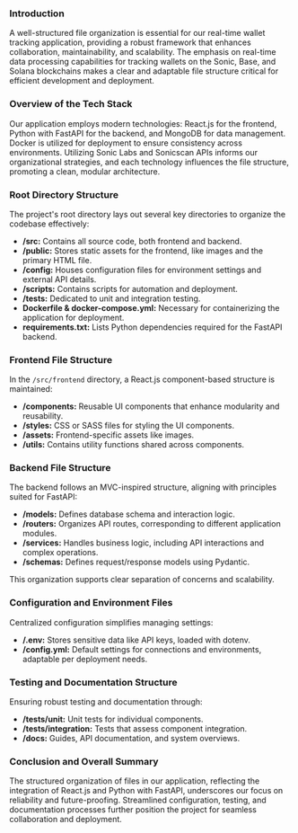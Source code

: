 ### Introduction

A well-structured file organization is essential for our real-time wallet tracking application, providing a robust framework that enhances collaboration, maintainability, and scalability. The emphasis on real-time data processing capabilities for tracking wallets on the Sonic, Base, and Solana blockchains makes a clear and adaptable file structure critical for efficient development and deployment.

### Overview of the Tech Stack

Our application employs modern technologies: React.js for the frontend, Python with FastAPI for the backend, and MongoDB for data management. Docker is utilized for deployment to ensure consistency across environments. Utilizing Sonic Labs and Sonicscan APIs informs our organizational strategies, and each technology influences the file structure, promoting a clean, modular architecture.

### Root Directory Structure

The project's root directory lays out several key directories to organize the codebase effectively:

*   **/src:** Contains all source code, both frontend and backend.
*   **/public:** Stores static assets for the frontend, like images and the primary HTML file.
*   **/config:** Houses configuration files for environment settings and external API details.
*   **/scripts:** Contains scripts for automation and deployment.
*   **/tests:** Dedicated to unit and integration testing.
*   **Dockerfile & docker-compose.yml:** Necessary for containerizing the application for deployment.
*   **requirements.txt:** Lists Python dependencies required for the FastAPI backend.

### Frontend File Structure

In the `/src/frontend` directory, a React.js component-based structure is maintained:

*   **/components:** Reusable UI components that enhance modularity and reusability.
*   **/styles:** CSS or SASS files for styling the UI components.
*   **/assets:** Frontend-specific assets like images.
*   **/utils:** Contains utility functions shared across components.

### Backend File Structure

The backend follows an MVC-inspired structure, aligning with principles suited for FastAPI:

*   **/models:** Defines database schema and interaction logic.
*   **/routers:** Organizes API routes, corresponding to different application modules.
*   **/services:** Handles business logic, including API interactions and complex operations.
*   **/schemas:** Defines request/response models using Pydantic.

This organization supports clear separation of concerns and scalability.

### Configuration and Environment Files

Centralized configuration simplifies managing settings:

*   **/.env:** Stores sensitive data like API keys, loaded with dotenv.
*   **/config.yml:** Default settings for connections and environments, adaptable per deployment needs.

### Testing and Documentation Structure

Ensuring robust testing and documentation through:

*   **/tests/unit:** Unit tests for individual components.
*   **/tests/integration:** Tests that assess component integration.
*   **/docs:** Guides, API documentation, and system overviews.

### Conclusion and Overall Summary

The structured organization of files in our application, reflecting the integration of React.js and Python with FastAPI, underscores our focus on reliability and future-proofing. Streamlined configuration, testing, and documentation processes further position the project for seamless collaboration and deployment.
